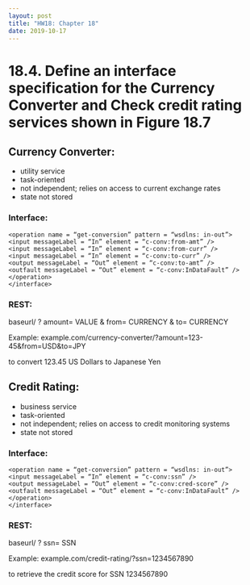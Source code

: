 ```yaml
---
layout: post
title: "HW18: Chapter 18"
date: 2019-10-17
---
```


# 18.4. Define an interface specification for the Currency Converter and Check credit rating services shown in Figure 18.7

## Currency Converter:
* utility service
* task-oriented
* not independent; relies on access to current exchange rates
* state not stored

### Interface:
```<interface name = “currency-converter” >
<operation name = “get-conversion” pattern = “wsdlns: in-out”>
<input messageLabel = “In” element = “c-conv:from-amt” />
<input messageLabel = “In” element = “c-conv:from-curr” />
<input messageLabel = “In” element = “c-conv:to-curr” />
<output messageLabel = “Out” element = “c-conv:to-amt” />
<outfault messageLabel = “Out” element = “c-conv:InDataFault” />
</operation>
</interface>
```

### REST:

baseurl/ ? amount= VALUE & from= CURRENCY & to= CURRENCY

Example: example.com/currency-converter/?amount=123-45&from=USD&to=JPY

to convert 123.45 US Dollars to Japanese Yen

## Credit Rating:
* business service
* task-oriented
* not independent; relies on access to credit monitoring systems
* state not stored

### Interface:
```<interface name = “credit-retriever” >
<operation name = “get-conversion” pattern = “wsdlns: in-out”>
<input messageLabel = “In” element = “c-conv:ssn” />
<output messageLabel = “Out” element = “c-conv:cred-score” />
<outfault messageLabel = “Out” element = “c-conv:InDataFault” />
</operation>
</interface>
```

### REST:

baseurl/ ? ssn= SSN

Example: example.com/credit-rating/?ssn=1234567890

to retrieve the credit score for SSN 1234567890
